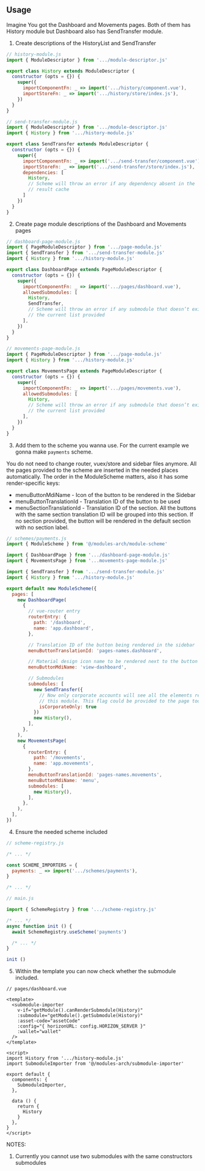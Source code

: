 ## Usage
Imagine You got the Dashboard and Movements pages. Both of them has History
module but Dashboard also has SendTransfer module.

1. Create descriptions of the HistoryList and SendTransfer

```js
// history-module.js
import { ModuleDescriptor } from '.../module-descriptor.js'

export class History extends ModuleDescriptor {
  constructor (opts = {}) {
    super({
      importComponentFn: _ => import('.../history/component.vue'),
      importStoreFn: _ => import('.../history/store/index.js'),
    })
  }
}
```

```js
// send-transfer-module.js
import { ModuleDescriptor } from '.../module-descriptor.js'
import { History } from '.../history-module.js'

export class SendTransfer extends ModuleDescriptor {
  constructor (opts = {}) {
    super({
      importComponentFn: _ => import('.../send-transfer/component.vue'),
      importStoreFn: _ => import('.../send-transfer/store/index.js'),
      dependencies: [
        History,
        // Scheme will throw an error if any dependency absent in the
        // result cache
      ]
    })
  }
}
```

2. Create page module descriptions of the Dashboard and Movements pages

```js
// dashboard-page-module.js
import { PageModuleDescriptor } from '.../page-module.js'
import { SendTransfer } from '.../send-transfer-module.js'
import { History } from '.../history-module.js'

export class DashboardPage extends PageModuleDescriptor {
  constructor (opts = {}) {
    super({
      importComponentFn: _ => import('.../pages/dashboard.vue'),
      allowedSubmodules: [
        History,
        SendTransfer,
        // Scheme will throw an error if any submodule that doesn’t exist in
        // the current list provided
      ],
    })
  }
}
```

```js
// movements-page-module.js
import { PageModuleDescriptor } from '.../page-module.js'
import { History } from '.../history-module.js'

export class MovementsPage extends PageModuleDescriptor {
  constructor (opts = {}) {
    super({
      importComponentFn: _ => import('.../pages/movements.vue'),
      allowedSubmodules: [
        History,
        // Scheme will throw an error if any submodule that doesn’t exist in
        // the current list provided
      ],
    })
  }
}
```

3. Add them to the scheme you wanna use. For the current example we gonna make
`payments` scheme.

You do not need to change router, vuex/store and sidebar files anymore. All the
pages provided to the scheme are inserted in the needed places automatically.
The order in the ModuleScheme matters, also it has some render-specific keys:
- menuButtonMdiName - Icon of the button to be rendered in the Sidebar
- menuButtonTranslationId - Translation ID of the button to be used
- menuSectionTranslationId - Translation ID of the section. All the buttons with
  the same section translation ID will be grouped into this section. If no
  section provided, the button will be rendered in the default section with no
  section label.

```js
// schemes/payments.js
import { ModuleScheme } from '@/modules-arch/module-scheme'

import { DashboardPage } from '.../dashboard-page-module.js'
import { MovementsPage } from '...movements-page-module.js'

import { SendTransfer } from '.../send-transfer-module.js'
import { History } from '.../history-module.js'

export default new ModuleScheme({
  pages: [
    new DashboardPage(
      {
        // vue-router entry
        routerEntry: {
          path: '/dashboard',
          name: 'app.dashboard',
        },

        // Translation ID of the button being rendered in the sidebar
        menuButtonTranslationId: 'pages-names.dashboard',

        // Material design icon name to be rendered next to the button
        menuButtonMdiName: 'view-dashboard',

        // Submodules
        submodules: [
          new SendTransfer({
            // Now only corporate accounts will see all the elements related to
            // this module. This flag could be provided to the page too.
            isCorporateOnly: true
          })
          new History(),
        ],
      },
    ),
    new MovementsPage(
      {
        routerEntry: {
          path: '/movements',
          name: 'app.movements',
        },
        menuButtonTranslationId: 'pages-names.movements',
        menuButtonMdiName: 'menu',
        submodules: [
          new History(),
        ],
      },
    ),
  ],
})

```

4. Ensure the needed scheme included

```js
// scheme-registry.js

/* ... */

const SCHEME_IMPORTERS = {
  payments: _ => import('.../schemes/payments'),
}

/* ... */
```

```js
// main.js

import { SchemeRegistry } from '.../scheme-registry.js'

/* ... */
async function init () {
  await SchemeRegistry.useScheme('payments')

  /* ... */
}

init ()
```

5. Within the template you can now check whether the submodule included.

```vue
// pages/dashboard.vue

<template>
  <submodule-importer
    v-if="getModule().canRenderSubmodule(History)"
    :submodule="getModule().getSubmodule(History)"
    :asset-code="assetCode"
    :config="{ horizonURL: config.HORIZON_SERVER }"
    :wallet="wallet"
  />
</template>

<script>
import History from '.../history-module.js'
import SubmoduleImporter from '@/modules-arch/submodule-importer'

export default {
  components: {
    SubmoduleImporter,
  },

  data () {
    return {
      History
    }
  },
}
</script>
```


NOTES:
1. Currently you cannot use two submodules with the same constructors
submodules
